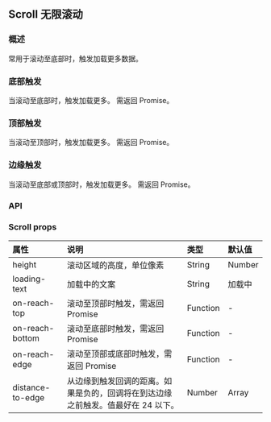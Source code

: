 ## Scroll 无限滚动

### 概述
常用于滚动至底部时，触发加载更多数据。
### 底部触发
当滚动至底部时，触发加载更多。 需返回 Promise。
<!--divider-->
### 顶部触发
当滚动至顶部时，触发加载更多。 需返回 Promise。
<!--divider-->
### 边缘触发
当滚动至底部或顶部时，触发加载更多。 需返回 Promise。
<!--divider-->

### API



### Scroll props
<!--table-->
|  属性 | 说明 | 类型 | 默认值 |
| :--------- | :--------- | :--------- | :--------- |
| height | 滚动区域的高度，单位像素 | String | Number | 300 |
| loading-text | 加载中的文案 | String | 加载中 |
| on-reach-top | 滚动至顶部时触发，需返回 Promise | Function | - |
| on-reach-bottom | 滚动至底部时触发，需返回 Promise | Function | - |
| on-reach-edge | 滚动至顶部或底部时触发，需返回 Promise | Function | - |
| distance-to-edge | 从边缘到触发回调的距离。如果是负的，回调将在到达边缘之前触发。值最好在 24 以下。 | Number | Array | [20, 20] |
<!--table-->
<!--divider-->
